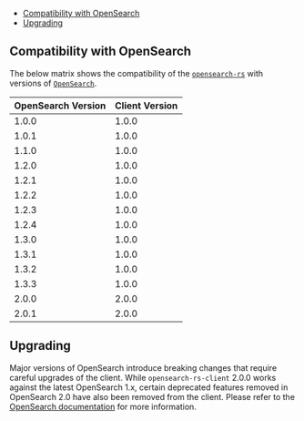 - [Compatibility with OpenSearch](#compatibility-with-opensearch)
- [Upgrading](#upgrading)

## Compatibility with OpenSearch

The below matrix shows the compatibility of the [`opensearch-rs`](https://docs.rs/opensearch/latest/opensearch/) with versions of [`OpenSearch`](https://opensearch.org/downloads.html#opensearch).

| OpenSearch Version | Client Version |
| --- | --- |
| 1.0.0 | 1.0.0 |
| 1.0.1 | 1.0.0 |
| 1.1.0 | 1.0.0 |
| 1.2.0 | 1.0.0 |
| 1.2.1 | 1.0.0 |
| 1.2.2 | 1.0.0 |
| 1.2.3 | 1.0.0 |
| 1.2.4 | 1.0.0 |
| 1.3.0 | 1.0.0 |
| 1.3.1 | 1.0.0 |
| 1.3.2 | 1.0.0 |
| 1.3.3 | 1.0.0 |
| 2.0.0 | 2.0.0 |
| 2.0.1 | 2.0.0 |

## Upgrading

Major versions of OpenSearch introduce breaking changes that require careful upgrades of the client. While `opensearch-rs-client` 2.0.0 works against the latest OpenSearch 1.x, certain deprecated features removed in OpenSearch 2.0 have also been removed from the client. Please refer to the [OpenSearch documentation](https://opensearch.org/docs/latest/clients/index/) for more information.